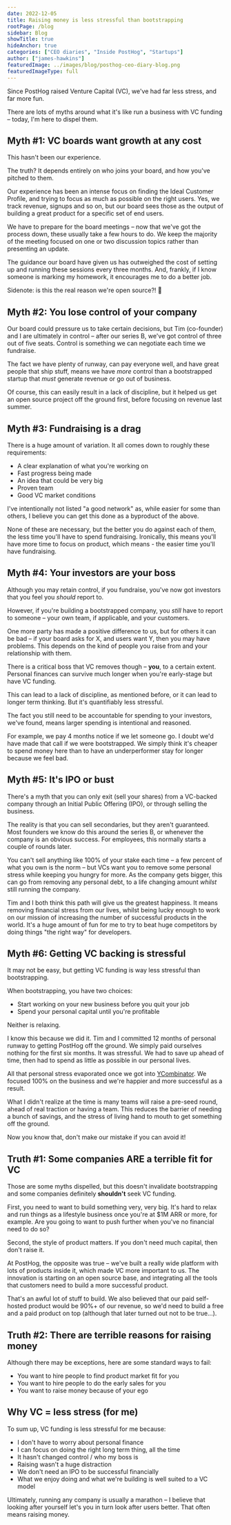 ```yaml
---
date: 2022-12-05
title: Raising money is less stressful than bootstrapping
rootPage: /blog
sidebar: Blog
showTitle: true
hideAnchor: true
categories: ["CEO diaries", "Inside PostHog", "Startups"]
author: ["james-hawkins"]
featuredImage: ../images/blog/posthog-ceo-diary-blog.png
featuredImageType: full
---
```


Since PostHog raised Venture Capital (VC), we've had far less stress, and far more fun.

There are lots of myths around what it's like run a business with VC funding – today, I'm here to dispel them.

## Myth #1: VC boards want growth at any cost

This hasn't been our experience.

The truth? It depends entirely on who joins your board, and how you've pitched to them.

Our experience has been an intense focus on finding the Ideal Customer Profile, and trying to focus as much as possible on the right users. Yes, we track revenue, signups and so on, but our board sees those as the output of building a great product for a specific set of end users. 

We have to prepare for the board meetings – now that we've got the process down, these usually take a few hours to do. We keep the majority of the meeting focused on one or two discussion topics rather than presenting an update. 

The guidance our board have given us has outweighed the cost of setting up and running these sessions every three months. And, frankly, if I know someone is marking my homework, it encourages me to do a better job. 

Sidenote: is this the real reason we're open source?! 🤔

## Myth #2: You lose control of your company

Our board could pressure us to take certain decisions, but Tim (co-founder) and I are ultimately in control – after our series B, we've got control of three out of five seats. Control is something we can negotiate each time we fundraise.

The fact we have plenty of runway, can pay everyone well, and have great people that ship stuff, means we have _more_ control than a bootstrapped startup that _must_ generate revenue or go out of business.

Of course, this can easily result in a lack of discipline, but it helped us get an open source project off the ground first, before focusing on revenue last summer.

## Myth #3: Fundraising is a drag

There is a huge amount of variation. It all comes down to roughly these requirements:

* A clear explanation of what you're working on
* Fast progress being made
* An idea that could be very big
* Proven team
* Good VC market conditions

I've intentionally not listed "a good network" as, while easier for some than others, I believe you can get this done as a byproduct of the above.

None of these are necessary, but the better you do against each of them, the less time you'll have to spend fundraising. Ironically, this means you'll have more time to focus on product, which means - the easier time you'll have fundraising.

## Myth #4: Your investors are your boss

Although you may retain control, if you fundraise, you've now got investors that you feel you _should_ report to.

However, if you're building a bootstrapped company, you _still_ have to report to someone – your own team, if applicable, and your customers.

One more party has made a positive difference to us, but for others it can be bad – if your board asks for X, and users want Y, then you may have problems. This depends on the kind of people you raise from and your relationship with them.

There is a critical boss that VC removes though – **you**, to a certain extent. Personal finances can survive much longer when you're early-stage but have  VC funding.

This can lead to a lack of discipline, as mentioned before, or it can lead to longer term thinking. But it's quantifiably less stressful. 

The fact you still need to be accountable for spending to your investors, we've found, means larger spending is intentional and reasoned.

For example, we pay 4 months notice if we let someone go. I doubt we'd have made that call if we were bootstrapped. We simply think it's cheaper to spend money here than to have an underperformer stay for longer because we feel bad. 

## Myth #5: It's IPO or bust

There's a myth that you can only exit (sell your shares) from a VC-backed company through an Initial Public Offering (IPO), or through selling the business.

The reality is that you can sell secondaries, but they aren't guaranteed. Most founders we know do this around the series B, or whenever the company is an obvious success. For employees, this normally starts a couple of rounds later. 

You can't sell anything like 100% of your stake each time – a few percent of what you own is the norm – but VCs want you to remove some personal stress while keeping you hungry for more. As the company gets bigger, this can go from removing any personal debt, to a life changing amount _whilst_ still running the company.

Tim and I both think this path will give us the greatest happiness. It means removing financial stress from our lives, whilst being lucky enough to work on our mission of increasing the number of successful products in the world. It's a huge amount of fun for me to try to beat huge competitors by doing things "the right way" for developers.

## Myth #6: Getting VC backing is stressful

It may not be easy, but getting VC funding is way less stressful than bootstrapping.

When bootstrapping, you have two choices:

* Start working on your new business before you quit your job
* Spend your personal capital until you're profitable

Neither is relaxing.

I know this because we did it. Tim and I committed 12 months of personal runway to getting PostHog off the ground. We simply paid ourselves nothing for the first six months. It was stressful. We had to save up ahead of time, then had to spend as little as possible in our personal lives.

All that personal stress evaporated once we got into [YCombinator](https://ycombinator.com). We focused 100% on the business and we're happier and more successful as a result.

What I didn't realize at the time is many teams will raise a pre-seed round, ahead of real traction or having a team. This reduces the barrier of needing a bunch of savings, and the stress of living hand to mouth to get something off the ground.

Now you know that, don't make our mistake if you can avoid it!

## Truth #1: Some companies ARE a terrible fit for VC

Those are some myths dispelled, but this doesn't invalidate bootstrapping and some companies definitely **shouldn't** seek VC funding.

First, you need to want to build something very, very big. It's hard to relax and run things as a lifestyle business once you're at $1M ARR or more, for example. Are you going to want to push further when you've no financial need to do so?

Second, the style of product matters. If you don't need much capital, then don't raise it. 

At PostHog, the opposite was true – we've built a really wide platform with lots of products inside it, which made VC more important to us. The innovation is starting on an open source base, and integrating all the tools that customers need to build a more successful product. 

That's an awful lot of stuff to build. We also believed that our paid self-hosted product would be 90%+ of our revenue, so we'd need to build a free and a paid product on top (although that later turned out not to be true...).

## Truth #2: There are terrible reasons for raising money

Although there may be exceptions, here are some standard ways to fail:

* You want to hire people to find product market fit for you
* You want to hire people to do the early sales for you
* You want to raise money because of your ego

## Why VC = less stress (for me)

To sum up, VC funding is less stressful for me because:

* I don't have to worry about personal finance
* I can focus on doing the right long term thing, all the time
* It hasn't changed control / who my boss is
* Raising wasn't a huge distraction
* We don't need an IPO to be successful financially
* What we enjoy doing and what we're building is well suited to a VC model

Ultimately, running any company is usually a marathon – I believe that looking after yourself let's you in turn look after users better. That often means raising money.

